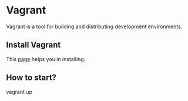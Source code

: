 # Vagrant

Vagrant is a tool for building and distributing development environments.

## Install Vagrant

This [page](https://www.vagrantup.com/docs/installation/source.html) helps you in installing.

## How to start?

vagrant up
